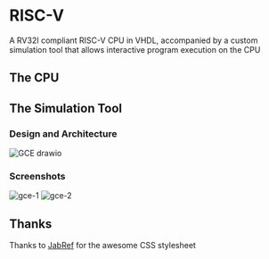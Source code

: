 # RISC-V
A RV32I compliant RISC-V CPU in VHDL, accompanied by a custom simulation tool that allows interactive program execution on the CPU
## The CPU
## The Simulation Tool
### Design and Architecture
![GCE drawio](https://github.com/HoussemNasri/RISC-V/assets/21198231/d7d408bb-68a4-481f-8eab-8e3bc765b8f0)
### Screenshots
![gce-1](https://github.com/HoussemNasri/RISC-V/assets/21198231/c8dcbd0b-2938-4ecb-adb5-89a2ffef1a17)
![gce-2](https://github.com/HoussemNasri/RISC-V/assets/21198231/a2044276-d1d6-43c5-b2d9-fccca7c15cd2)
## Thanks
Thanks to [JabRef](https://github.com/JabRef/jabref/blob/main/src/main/java/org/jabref/gui/Base.css) for the awesome CSS stylesheet


